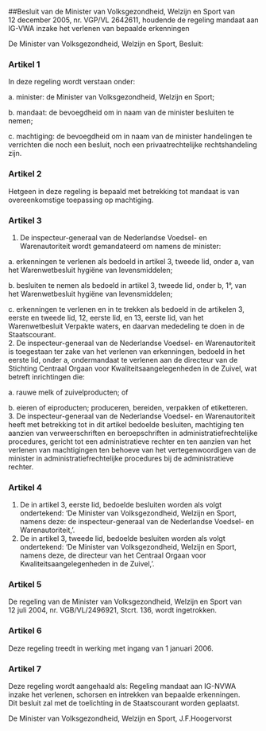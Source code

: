 <meta http-equiv='Content-Type' content='text/html; charset=utf-8' />

##Besluit van de Minister van Volksgezondheid, Welzijn en Sport van 12 december 2005, nr. VGP/VL 2642611, houdende de regeling mandaat aan IG-VWA inzake het verlenen van bepaalde erkenningen

De Minister van Volksgezondheid, Welzijn en Sport,  Besluit:    

### Artikel  1  

In deze regeling wordt verstaan onder: 

a. minister: de Minister van Volksgezondheid, Welzijn en Sport;  

b. mandaat: de bevoegdheid om in naam van de minister besluiten te nemen;  

c. machtiging: de bevoegdheid om in naam van de minister handelingen te verrichten die noch een besluit, noch een privaatrechtelijke rechtshandeling zijn.    

### Artikel  2  

Hetgeen in deze regeling is bepaald met betrekking tot mandaat is van overeenkomstige toepassing op machtiging.  

### Artikel  3  

1.  De inspecteur-generaal van de Nederlandse Voedsel- en Warenautoriteit wordt gemandateerd om namens de minister: 

a. erkenningen te verlenen als bedoeld in artikel 3, tweede lid, onder a, van het Warenwetbesluit hygiëne van levensmiddelen;  

b. besluiten te nemen als bedoeld in artikel 3, tweede lid, onder b, 1°, van het Warenwetbesluit hygiëne van levensmiddelen;  

c. erkenningen te verlenen en in te trekken als bedoeld in de artikelen 3, eerste en tweede lid, 12, eerste lid, en 13, eerste lid, van het Warenwetbesluit Verpakte waters, en daarvan mededeling te doen in de Staatscourant.     
2.  De inspecteur-generaal van de Nederlandse Voedsel- en Warenautoriteit is toegestaan ter zake van het verlenen van erkenningen, bedoeld in het eerste lid, onder a, ondermandaat te verlenen aan de directeur van de Stichting Centraal Orgaan voor Kwaliteitsaangelegenheden in de Zuivel, wat betreft inrichtingen die: 

a. rauwe melk of zuivelproducten; of  

b. eieren of eiproducten; produceren, bereiden, verpakken of etiketteren.     
3.  De inspecteur-generaal van de Nederlandse Voedsel- en Warenautoriteit heeft met betrekking tot in dit artikel bedoelde besluiten, machtiging ten aanzien van verweerschriften en beroepschriften in administratiefrechtelijke procedures, gericht tot een administratieve rechter en ten aanzien van het verlenen van machtigingen ten behoeve van het vertegenwoordigen van de minister in administratiefrechtelijke procedures bij de administratieve rechter.   

### Artikel  4  

1.  De in artikel 3, eerste lid, bedoelde besluiten worden als volgt ondertekend: ‘De Minister van Volksgezondheid, Welzijn en Sport, namens deze: de inspecteur-generaal van de Nederlandse Voedsel- en Warenautoriteit,’.   
2.  De in artikel 3, tweede lid, bedoelde besluiten worden als volgt ondertekend: ‘De Minister van Volksgezondheid, Welzijn en Sport, namens deze, de directeur van het Centraal Orgaan voor Kwaliteitsaangelegenheden in de Zuivel,’.   

### Artikel  5  

De regeling van de Minister van Volksgezondheid, Welzijn en Sport van 12 juli 2004, nr. VGB/VL/2496921, Stcrt. 136, wordt ingetrokken.  

### Artikel  6  

Deze regeling treedt in werking met ingang van 1 januari 2006.  

### Artikel  7  

Deze regeling wordt aangehaald als: Regeling mandaat aan IG-NVWA inzake het verlenen, schorsen en intrekken van bepaalde erkenningen.  
Dit besluit zal met de toelichting in de Staatscourant worden geplaatst.  

De 
Minister van Volksgezondheid, Welzijn en Sport, 
J.F.Hoogervorst   
